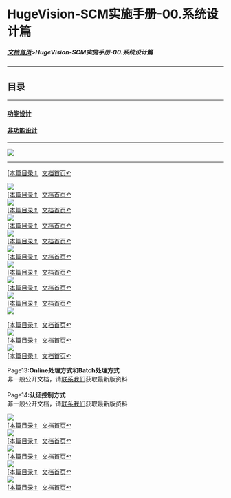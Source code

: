 # HugeVision-SCM实施手册-00.系统设计篇

<span id="目录"></span>

##### [文档首页](../../../index.md)>HugeVision-SCM实施手册-00.系统设计篇
---

## 目录
---

#### [功能设计](#1)
#### [非功能设计](#2)

---
![](幻灯片1.PNG)<br>		

---

<span id="1"></span>

[[本篇目录⇑](#目录)&nbsp;&nbsp;[文档首页↶](../../../index.md)<br>

![](幻灯片2.PNG)<br>		[[本篇目录⇑](#目录)&nbsp;&nbsp;[文档首页↶](../../../index.md)<br>
![](幻灯片3.PNG)<br>		[[本篇目录⇑](#目录)&nbsp;&nbsp;[文档首页↶](../../../index.md)<br>
![](幻灯片4.PNG)<br>		[[本篇目录⇑](#目录)&nbsp;&nbsp;[文档首页↶](../../../index.md)<br>
![](幻灯片5.PNG)<br>		[[本篇目录⇑](#目录)&nbsp;&nbsp;[文档首页↶](../../../index.md)<br>
![](幻灯片6.PNG)<br>		[[本篇目录⇑](#目录)&nbsp;&nbsp;[文档首页↶](../../../index.md)<br>
![](幻灯片7.PNG)<br>		[[本篇目录⇑](#目录)&nbsp;&nbsp;[文档首页↶](../../../index.md)<br>
![](幻灯片8.PNG)<br>		[[本篇目录⇑](#目录)&nbsp;&nbsp;[文档首页↶](../../../index.md)<br>
![](幻灯片9.PNG)<br>		[[本篇目录⇑](#目录)&nbsp;&nbsp;[文档首页↶](../../../index.md)<br>
![](幻灯片10.PNG)<br>		

<span id="2"></span>

[[本篇目录⇑](#目录)&nbsp;&nbsp;[文档首页↶](../../../index.md)<br>
![](幻灯片11.PNG)<br>		[[本篇目录⇑](#目录)&nbsp;&nbsp;[文档首页↶](../../../index.md)<br>
![](幻灯片12.PNG)<br>		[[本篇目录⇑](#目录)&nbsp;&nbsp;[文档首页↶](../../../index.md)<br>

Page13:**Online处理方式和Batch处理方式**<br>
非一般公开文档，请[联系我们](https://www.ivision-china.cn/contact-rgt.html)获取最新版资料<br>
<br>
Page14:**认证控制方式**<br>
非一般公开文档，请[联系我们](https://www.ivision-china.cn/contact-rgt.html)获取最新版资料<br>

![](幻灯片15.PNG)<br>		[[本篇目录⇑](#目录)&nbsp;&nbsp;[文档首页↶](../../../index.md)<br>
![](幻灯片16.PNG)<br>		[[本篇目录⇑](#目录)&nbsp;&nbsp;[文档首页↶](../../../index.md)<br>
![](幻灯片17.PNG)<br>		[[本篇目录⇑](#目录)&nbsp;&nbsp;[文档首页↶](../../../index.md)<br>
![](幻灯片18.PNG)<br>		[[本篇目录⇑](#目录)&nbsp;&nbsp;[文档首页↶](../../../index.md)<br>
![](幻灯片19.PNG)<br>		[[本篇目录⇑](#目录)&nbsp;&nbsp;[文档首页↶](../../../index.md)<br>
